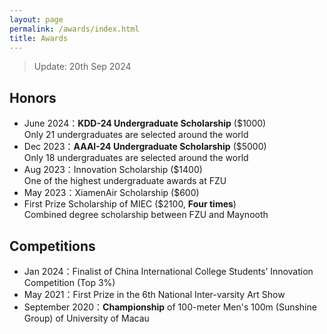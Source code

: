 ```yaml
---
layout: page
permalink: /awards/index.html
title: Awards
---
```


> Update: 20th Sep 2024

## Honors

- June 2024：**KDD-24 Undergraduate Scholarship** ($1000)<br>Only 21 undergraduates are selected around the world
- Dec 2023：**AAAI-24 Undergraduate Scholarship** ($5000)<br>Only 18 undergraduates are selected around the world
- Aug 2023：Innovation Scholarship ($1400)<br>One of the highest undergraduate awards at FZU
- May 2023：XiamenAir Scholarship ($600)<br>
- First Prize Scholarship of MIEC ($2100, **Four times**)<br>Combined degree scholarship between FZU and Maynooth<br>

## Competitions

- Jan 2024：Finalist of China International College Students’ Innovation Competition (Top 3%)
- May 2021：First Prize in the 6th National Inter-varsity Art Show
- September 2020：**Championship** of 100-meter Men's 100m (Sunshine Group) of University of Macau<br>

<br>
